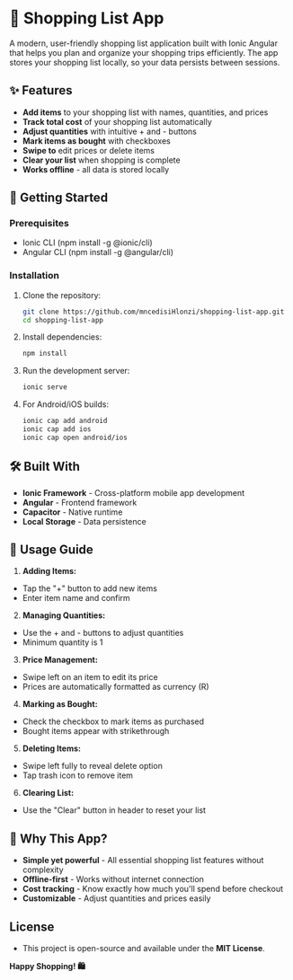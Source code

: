 # 🛒 Shopping List App
A modern, user-friendly shopping list application built with Ionic Angular that helps you plan and organize your shopping trips efficiently. The app stores your shopping list locally, so your data persists between sessions.

## ✨ Features
- **Add items** to your shopping list with names, quantities, and prices
- **Track total cost** of your shopping list automatically
- **Adjust quantities** with intuitive + and - buttons
- **Mark items as bought** with checkboxes
- **Swipe to** edit prices or delete items
- **Clear your list** when shopping is complete
- **Works offline** - all data is stored locally

## 🚀 Getting Started
### Prerequisites
- Ionic CLI (npm install -g @ionic/cli)
- Angular CLI (npm install -g @angular/cli)

### Installation
1. Clone the repository:

    ```bash
    git clone https://github.com/mncedisiHlonzi/shopping-list-app.git
    cd shopping-list-app
    ```

2. Install dependencies:

    ```bash
    npm install
    ```

3. Run the development server:

    ```bash
    ionic serve
    ```

4. For Android/iOS builds:

    ```bash
    ionic cap add android
    ionic cap add ios
    ionic cap open android/ios
    ```

## 🛠️ Built With
- **Ionic Framework** - Cross-platform mobile app development
- **Angular** - Frontend framework
- **Capacitor** - Native runtime
- **Local Storage** - Data persistence

## 📝 Usage Guide

1. **Adding Items:**
- Tap the "+" button to add new items
- Enter item name and confirm

2. **Managing Quantities:**
- Use the + and - buttons to adjust quantities
- Minimum quantity is 1

3. **Price Management:**
- Swipe left on an item to edit its price
- Prices are automatically formatted as currency (R)

4. **Marking as Bought:**
- Check the checkbox to mark items as purchased
- Bought items appear with strikethrough

5. **Deleting Items:**
- Swipe left fully to reveal delete option
- Tap trash icon to remove item

6. **Clearing List:**
- Use the "Clear" button in header to reset your list

## 🌟 Why This App?
- **Simple yet powerful** - All essential shopping list features without complexity
- **Offline-first** - Works without internet connection
- **Cost tracking** - Know exactly how much you'll spend before checkout
- **Customizable** - Adjust quantities and prices easily

## License
- This project is open-source and available under the **MIT License**.

**Happy Shopping! 🛍️**